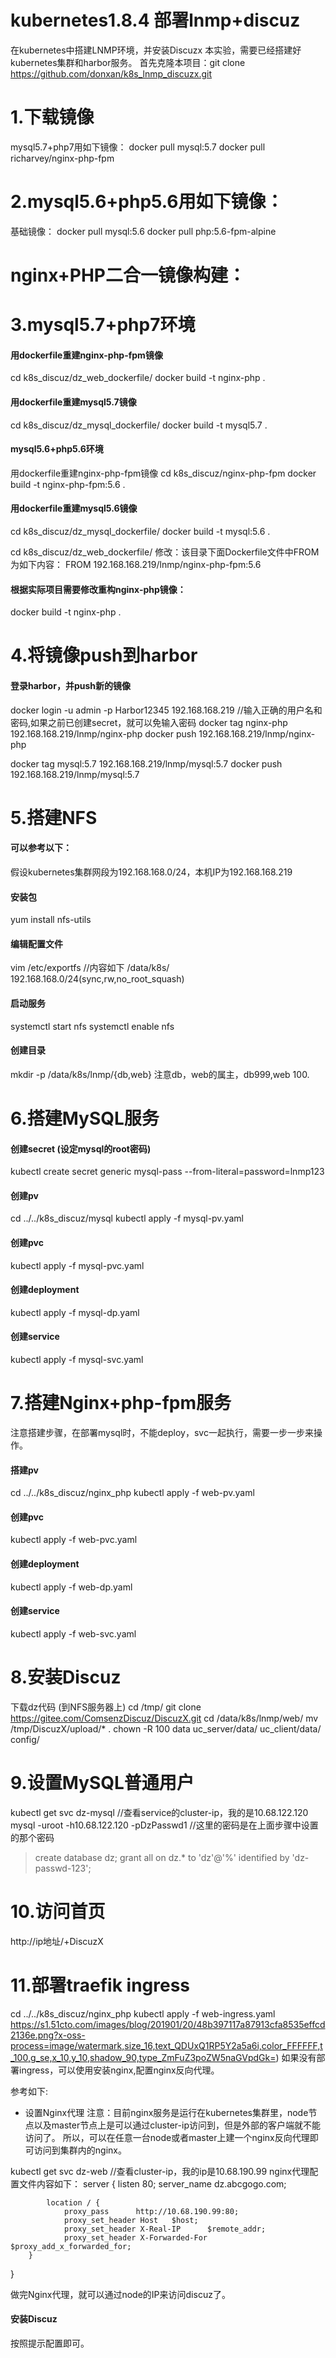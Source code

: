 #  kubernetes1.8.4 部署lnmp+discuz

在kubernetes中搭建LNMP环境，并安装Discuzx
本实验，需要已经搭建好kubernetes集群和harbor服务。
首先克隆本项目：git clone https://github.com/donxan/k8s_lnmp_discuzx.git

#  1.下载镜像
mysql5.7+php7用如下镜像：
docker pull mysql:5.7
docker pull richarvey/nginx-php-fpm

#  2.mysql5.6+php5.6用如下镜像：
基础镜像：
docker pull mysql:5.6
docker pull php:5.6-fpm-alpine

#  nginx+PHP二合一镜像构建：

#  3.mysql5.7+php7环境
#### 用dockerfile重建nginx-php-fpm镜像
cd k8s_discuz/dz_web_dockerfile/
docker build -t nginx-php .

#### 用dockerfile重建mysql5.7镜像
cd k8s_discuz/dz_mysql_dockerfile/
docker build -t mysql5.7 .

#### mysql5.6+php5.6环境
用dockerfile重建nginx-php-fpm镜像
cd k8s_discuz/nginx-php-fpm
docker build -t nginx-php-fpm:5.6 .

#### 用dockerfile重建mysql5.6镜像
cd k8s_discuz/dz_mysql_dockerfile/
docker build -t mysql:5.6 .

cd k8s_discuz/dz_web_dockerfile/
修改：该目录下面Dockerfile文件中FROM为如下内容：
FROM 192.168.168.219/lnmp/nginx-php-fpm:5.6

#### 根据实际项目需要修改重构nginx-php镜像：
docker build -t nginx-php .

#  4.将镜像push到harbor
#### 登录harbor，并push新的镜像
docker login -u admin -p Harbor12345 192.168.168.219  //输入正确的用户名和密码,如果之前已创建secret，就可以免输入密码
docker tag nginx-php 192.168.168.219/lnmp/nginx-php
docker push 192.168.168.219/lnmp/nginx-php

docker tag mysql:5.7 192.168.168.219/lnmp/mysql:5.7
docker push 192.168.168.219/lnmp/mysql:5.7

#  5.搭建NFS
#### 可以参考以下：
假设kubernetes集群网段为192.168.168.0/24，本机IP为192.168.168.219

#### 安装包
yum install nfs-utils

#### 编辑配置文件
vim /etc/exportfs  //内容如下
/data/k8s/ 192.168.168.0/24(sync,rw,no_root_squash)

#### 启动服务
systemctl start nfs
systemctl enable nfs

#### 创建目录
mkdir -p  /data/k8s/lnmp/{db,web}
注意db，web的属主，db999,web 100.

#  6.搭建MySQL服务
#### 创建secret (设定mysql的root密码)
kubectl create secret generic mysql-pass --from-literal=password=lnmp123

#### 创建pv
cd ../../k8s_discuz/mysql
kubectl apply -f mysql-pv.yaml

#### 创建pvc
kubectl apply -f mysql-pvc.yaml

#### 创建deployment
kubectl apply -f mysql-dp.yaml 

#### 创建service
kubectl apply -f mysql-svc.yaml


#  7.搭建Nginx+php-fpm服务
注意搭建步骤，在部署mysql时，不能deploy，svc一起执行，需要一步一步来操作。

#### 搭建pv
cd ../../k8s_discuz/nginx_php
kubectl apply -f web-pv.yaml

#### 创建pvc
kubectl apply -f web-pvc.yaml

#### 创建deployment
kubectl apply -f web-dp.yaml 

#### 创建service
kubectl apply -f web-svc.yaml

#  8.安装Discuz
下载dz代码 (到NFS服务器上)
cd /tmp/
git clone https://gitee.com/ComsenzDiscuz/DiscuzX.git
cd /data/k8s/lnmp/web/
mv /tmp/DiscuzX/upload/* .
chown -R 100 data uc_server/data/ uc_client/data/ config/

#  9.设置MySQL普通用户
kubectl get svc dz-mysql //查看service的cluster-ip，我的是10.68.122.120
mysql -uroot -h10.68.122.120 -pDzPasswd1  //这里的密码是在上面步骤中设置的那个密码
> create database dz;
> grant all on dz.* to 'dz'@'%' identified by 'dz-passwd-123';


#  10.访问首页
http://ip地址/+DiscuzX


#  11.部署traefik ingress
cd ../../k8s_discuz/nginx_php
kubectl apply -f web-ingress.yaml
https://s1.51cto.com/images/blog/201901/20/48b397117a87913cfa8535effcd2136e.png?x-oss-process=image/watermark,size_16,text_QDUxQ1RP5Y2a5a6i,color_FFFFFF,t_100,g_se,x_10,y_10,shadow_90,type_ZmFuZ3poZW5naGVpdGk=)
如果没有部署ingress，可以使用安装nginx,配置nginx反向代理。

参考如下:
* 设置Nginx代理
注意：目前nginx服务是运行在kubernetes集群里，node节点以及master节点上是可以通过cluster-ip访问到，但是外部的客户端就不能访问了。
      所以，可以在任意一台node或者master上建一个nginx反向代理即可访问到集群内的nginx。

kubectl get svc dz-web //查看cluster-ip，我的ip是10.68.190.99
nginx代理配置文件内容如下：
server {
            listen 80;
            server_name dz.abcgogo.com;

            location / {
                proxy_pass      http://10.68.190.99:80;
                proxy_set_header Host   $host;
                proxy_set_header X-Real-IP      $remote_addr;
                proxy_set_header X-Forwarded-For $proxy_add_x_forwarded_for;
        }
}

做完Nginx代理，就可以通过node的IP来访问discuz了。


#### 安装Discuz
按照提示配置即可。
